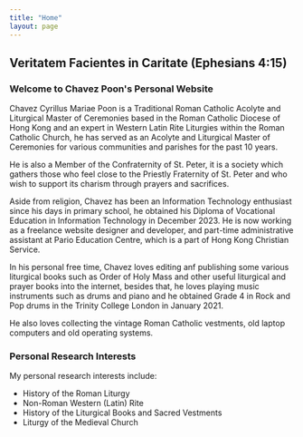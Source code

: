 ```yaml
---
title: "Home"
layout: page
---
```


## Veritatem Facientes in Caritate (Ephesians 4:15)

### Welcome to Chavez Poon's Personal Website

Chavez Cyrillus Mariae Poon is a Traditional Roman Catholic Acolyte and Liturgical Master of Ceremonies based in the Roman Catholic Diocese of Hong Kong and an expert in Western Latin Rite Liturgies within the Roman Catholic Church, he has served as an Acolyte and Liturgical Master of Ceremonies for various communities and parishes for the past 10 years.

He is also a Member of the Confraternity of St. Peter, it is a society which gathers those who feel close to the Priestly Fraternity of St. Peter and who wish to support its charism through prayers and sacrifices.

Aside from religion, Chavez has been an Information Technology enthusiast since his days in primary school, he obtained his Diploma of Vocational Education in Information Technology in December 2023. He is now working as a freelance website designer and developer, and part-time administrative assistant at Pario Education Centre, which is a part of Hong Kong Christian Service.

In his personal free time, Chavez loves editing anf publishing some various liturgical books such as Order of Holy Mass and other useful liturgical and prayer books into the internet, besides that, he loves playing music instruments such as drums and piano and he obtained Grade 4 in Rock and Pop drums in the Trinity College London in January 2021.

He also loves collecting the vintage Roman Catholic vestments, old laptop computers and old operating systems.

### Personal Research Interests

My personal research interests include:

* History of the Roman Liturgy
* Non-Roman Western (Latin) Rite
* History of the Liturgical Books and Sacred Vestments
* Liturgy of the Medieval Church
